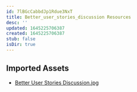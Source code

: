 ```yaml
---
id: 7lBGcCabbdJp1Rdue3NxT
title: Better_user_stories_discussion Resources
desc: ''
updated: 1645225706387
created: 1645225706387
stub: false
isDir: true
---
```

## Imported Assets
- [Better User Stories Discussion.jpg](/assets/better-user-stories-discussion.jpg)
